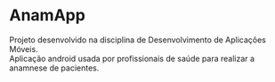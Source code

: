 # AnamApp
Projeto desenvolvido na disciplina de Desenvolvimento de Aplicações Móveis.  
Aplicação android usada por profissionais de saúde para realizar a anamnese de pacientes. 
